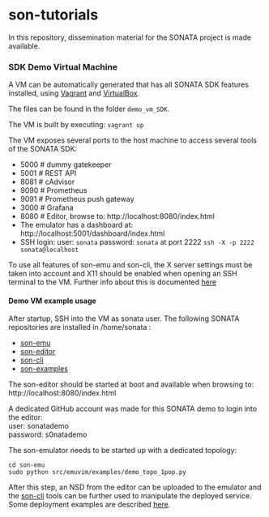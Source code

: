 # son-tutorials
In this repository, dissemination material for the SONATA project is made available.

### SDK Demo Virtual Machine
A VM can be automatically generated that has all SONATA SDK features installed, 
using [Vagrant](https://www.vagrantup.com/) and [VirtualBox](https://www.virtualbox.org/).

The files can be found in the folder `demo_vm_SDK`.

The VM is built by executing: `vagrant up`

The VM exposes several ports to the host machine to access several tools of the SONATA SDK:
* 5000 # dummy gatekeeper
* 5001 # REST API
* 8081 # cAdvisor
* 9090 # Prometheus
* 9091 # Prometheus push gateway 
* 3000 # Grafana
* 8080 # Editor, browse to: http://localhost:8080/index.html
* The emulator has a dashboard at: http://localhost:5001/dashboard/index.html
* SSH login: user: `sonata` password: `sonata` at port 2222
  `ssh -X -p 2222 sonata@localhost`

To use all features of son-emu and son-cli, the X server settings must be taken into account and X11 should be enabled when opening an SSH terminal to the VM.
Further info about this is documented [here](https://github.com/sonata-nfv/son-emu/wiki/VNF-configuration-terminal)


#### Demo VM example usage

After startup, SSH into the VM as sonata user.
The following SONATA repositories are installed in /home/sonata :
* [son-emu](https://github.com/sonata-nfv/son-emu)
* [son-editor](https://github.com/sonata-nfv/son-editor-backend)
* [son-cli](https://github.com/sonata-nfv/son-cli )
* [son-examples](https://github.com/sonata-nfv/son-examples)

The son-editor should be started at boot and available when browsing to: 
http://localhost:8080/index.html

A dedicated GitHub account was made for this SONATA demo to login into the editor:  
user: sonatademo  
password: s0natademo

The son-emulator needs to be started up with a dedicated topology:
```
cd son-emu
sudo python src/emuvim/examples/demo_topo_1pop.py
```

After this step, an NSD from the editor can be uploaded to the emulator and the [son-cli](https://github.com/sonata-nfv/son-cli) tools can be further used to manipulate the deployed service. Some deployment examples are described [here](https://github.com/sonata-nfv/son-emu/wiki).
